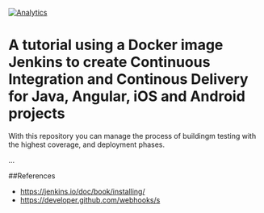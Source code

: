 [![Analytics](https://ga-beacon.appspot.com/UA-56060177-1/jenkins-docker/readme)](https://github.com/igrigorik/ga-beacon)

# A tutorial using a Docker image Jenkins to create Continuous Integration and Continous Delivery for Java, Angular, iOS and Android projects 
With this repository you can manage the process of buildingm testing with the highest coverage, and deployment phases.

...

##References
* https://jenkins.io/doc/book/installing/
* https://developer.github.com/webhooks/s
